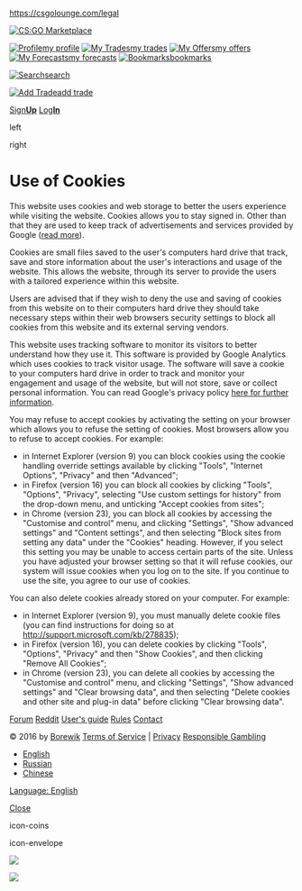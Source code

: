 https://csgolounge.com/legal

[<img src="//csgolounge.com/img/logo.png" alt="CS:GO Marketplace" id="logo" />](/)

[![Profile](//csgolounge.com/img/profile.png)my profile]() [![My Trades](//csgolounge.com/img/my_trades.png)my trades]() [![My Offers](//csgolounge.com/img/my_offers.png)my offers]() [![My Forecasts](//csgolounge.com/img/my_bets.png)my forecasts]() [![Bookmarks](//csgolounge.com/img/bookmarks.png)bookmarks]()

[![Search](//csgolounge.com/img/search.png)search](/search)

[![Add Trade](//csgolounge.com/img/add_trade.png)add trade]()

<a href="" class="waves-effect btn grey darken-3"><span>Sign</span><strong>Up</strong></a> <a href="" class="waves-effect btn grey darken-3"><span>Log</span><strong>In</strong></a>

left

right

Use of Cookies
==============

This website uses cookies and web storage to better the users experience while visiting the website. Cookies allows you to stay signed in. Other than that they are used to keep track of advertisements and services provided by Google ([read more](http://www.google.com/policies/privacy/partners/)).

Cookies are small files saved to the user's computers hard drive that track, save and store information about the user's interactions and usage of the website. This allows the website, through its server to provide the users with a tailored experience within this website.

Users are advised that if they wish to deny the use and saving of cookies from this website on to their computers hard drive they should take necessary steps within their web browsers security settings to block all cookies from this website and its external serving vendors.

This website uses tracking software to monitor its visitors to better understand how they use it. This software is provided by Google Analytics which uses cookies to track visitor usage. The software will save a cookie to your computers hard drive in order to track and monitor your engagement and usage of the website, but will not store, save or collect personal information. You can read Google's privacy policy [here for further information](http://www.google.com/privacy.html).

You may refuse to accept cookies by activating the setting on your browser which allows you to refuse the setting of cookies. Most browsers allow you to refuse to accept cookies. For example:
- in Internet Explorer (version 9) you can block cookies using the cookie handling override settings available by clicking "Tools", "Internet Options", "Privacy" and then "Advanced";
- in Firefox (version 16) you can block all cookies by clicking "Tools", "Options", "Privacy", selecting "Use custom settings for history" from the drop-down menu, and unticking "Accept cookies from sites";
- in Chrome (version 23), you can block all cookies by accessing the "Customise and control" menu, and clicking "Settings", "Show advanced settings" and "Content settings", and then selecting "Block sites from setting any data" under the "Cookies" heading. However, if you select this setting you may be unable to access certain parts of the site. Unless you have adjusted your browser setting so that it will refuse cookies, our system will issue cookies when you log on to the site. If you continue to use the site, you agree to our use of cookies.

You can also delete cookies already stored on your computer. For example:
- in Internet Explorer (version 9), you must manually delete cookie files (you can find instructions for doing so at http://support.microsoft.com/kb/278835);
- in Firefox (version 16), you can delete cookies by clicking "Tools", "Options", "Privacy" and then "Show Cookies", and then clicking "Remove All Cookies";
- in Chrome (version 23), you can delete all cookies by accessing the "Customise and control" menu, and clicking "Settings", "Show advanced settings" and "Clear browsing data", and then selecting "Delete cookies and other site and plug-in data" before clicking "Clear browsing data".

[Forum](http://steamcommunity.com/groups/csgolounge/discussions) [Reddit](http://www.reddit.com/r/csgolounge) [User's guide](guide) [Rules](rules) [Contact](/contact)

<a href="https://twitter.com/csgolounge" id="ftw"></a> <a href="https://www.facebook.com/csgolounge" id="ffb"></a> <a href="http://vk.com/csgolounge" id="fvk"></a>

<span>© 2016 by [Borewik](http://steamcommunity.com/profiles/76561197992873350/)
[Terms of Service](/tos) | [Privacy](/legal)
[Responsible Gambling](/rg) </span>

-   [English](/ajax/setLanguage?pjs=931b5ad9c9854962da47262bad5a5543&lang=0)
-   [Russian](/ajax/setLanguage?pjs=931b5ad9c9854962da47262bad5a5543&lang=1)
-   [Chinese](/ajax/setLanguage?pjs=931b5ad9c9854962da47262bad5a5543&lang=2)

<a href="" class="dropdown-button">Language: English</a>

<a href="" class="buttonright">Close</a>
<img src="" id="modalImg" />

icon-coins

icon-envelope

![](https://d5nxst8fruw4z.cloudfront.net/atrk.gif?account=GoNan1a4KM10WR)

![](https://mc.yandex.ru/watch/37180440)
